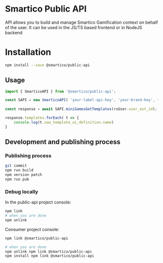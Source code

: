 # Smartico Public API
API allows you to build and manage Smartico Gamification context on behalf of the user. It can be used in the JS/TS based frontend or in NodeJS backend

# Installation

```bash
npm install --save @smartico/public-api
```

## Usage

```typescript
import { SmarticoAPI } from '@smartico/public-api';

const SAPI = new SmarticoAPI( 'your-label-api-key', 'your-brand-key', { logger: console });
            
const response = await SAPI.miniGamesGetTemplates(rsUser.user_ext_id);

response.templates.forEach( t => {
    console.log(t.saw_template_ui_definition.name)
}

```


## Development and publishing process

### Publishing process

```sh
git commit
npm run build
npm version patch
npm run pub
```

###  Debug locally

In the public-api project console:

```sh
npm link
# when you are done
npm unlink
```

Consumer project console:
```bash
npm link @smartico/public-api

# when you are done
npm unlink npm link @smartico/public-api
npm install npm link @smartico/public-api
```
